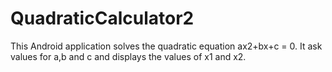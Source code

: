 # QuadraticCalculator2
This Android application solves the quadratic equation ax2+bx+c = 0.
It ask values for a,b and c and displays the values of x1 and x2.

